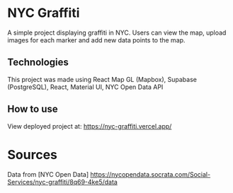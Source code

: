 # NYC Graffiti

A simple project displaying graffiti in NYC. Users can view the map, upload images for each marker and add new data points to the map.

## Technologies

This project was made using React Map GL (Mapbox), Supabase (PostgreSQL), React, Material UI, NYC Open Data API

## How to use

View deployed project at: https://nyc-graffiti.vercel.app/

# Sources

Data from [NYC Open Data] https://nycopendata.socrata.com/Social-Services/nyc-graffiti/8q69-4ke5/data
